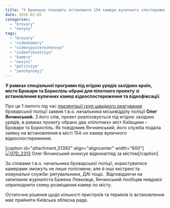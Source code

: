 ```yaml
---
title: "У Броварах планують встановити 154 камери вуличного спостереження"
date: 2016-02-02
categories: 
  - "brovary"
  - "novyny"
tags: 
  - "brovary"
  - "videokamery"
  - "videosposterezhennya"
  - "videofiksatsiya"
  - "kamery"
  - "novini"
  - "politsiya"
  - "yanchynskyj"
---
```


**У рамках спеціальної програми під егідою урядів західних країн, місто Бровари та Бориспіль обрані для пілотного проекту зі встановлення вуличних камер відеоспостереження та відеофіксації.**

Про це 1 лютого під час [презентації груп швидкого реагування](https://mpz.brovary.org/brovarska-politsiya-prezentuvala-grupy-shvydkogo-reaguvannya-fotoreportazh/) броварської поліції заявив т.в.о. начальника міськвідділу поліції **Олег Янчинський.** З його слів, проект реалізовується під егідою західних урядів, в рамках проекту обрано два «пілотних» міст Київщини – Бровари та Бориспіль. Як повідомив Янчнинcький, його служба подала заявку на встановлення в місті 154-ох камер вуличного відеоспостереження.

\[caption id="attachment\_51392" align="aligncenter" width="600"\][![07D_2313](https://mpz.brovary.org/wp-content/uploads/2016/02/07D_2313-1.jpg)](https://mpz.brovary.org/wp-content/uploads/2016/02/07D_2313-1.jpg) Олег Янчинський анонсує відеонагляд за містом\[/caption\]

За словами т.в.о. начальника броварської поліції, користуватися камерами зможуть не лише полісмени, але й інші екстрені та комунальні служби: рятувальники, ДАІ тощо.  Відповідаючи на запитання журналіста Бажена Левковця, Янчинський пообіцяв невдовзі оприлюднити схему розміщення камер по місту.

Остаточне рішення щодо кількості пристроїв та термінів їх встановлення має прийняти Київська обласна рада.
